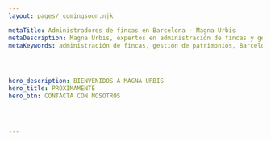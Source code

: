 ```yaml
---
layout: pages/_comingsoon.njk

metaTitle: Administradores de fincas en Barcelona - Magna Urbis
metaDescription: Magna Urbis, expertos en administración de fincas y gestión de patrimonios en Barcelona con más de 100 años de experiencia.
metaKeywords: administración de fincas, gestión de patrimonios, Barcelona, inmobiliaria, alquiler de viviendas




hero_description: BIENVENIDOS A MAGNA URBIS
hero_title: PRÓXIMAMENTE
hero_btn: CONTACTA CON NOSOTROS




---
```

